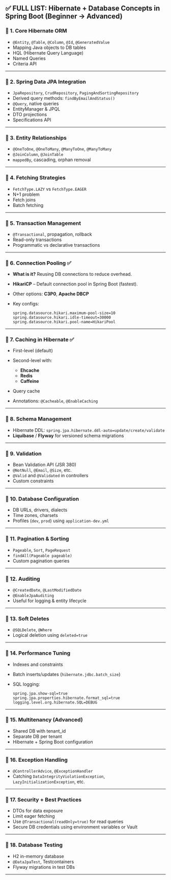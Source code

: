 ## ✅ FULL LIST: Hibernate + Database Concepts in Spring Boot (Beginner → Advanced)

### 🔹 1. **Core Hibernate ORM**

* `@Entity`, `@Table`, `@Column`, `@Id`, `@GeneratedValue`
* Mapping Java objects to DB tables
* HQL (Hibernate Query Language)
* Named Queries
* Criteria API

---

### 🔹 2. **Spring Data JPA Integration**

* `JpaRepository`, `CrudRepository`, `PagingAndSortingRepository`
* Derived query methods: `findByEmailAndStatus()`
* `@Query`, native queries
* EntityManager & JPQL
* DTO projections
* Specifications API

---

### 🔹 3. **Entity Relationships**

* `@OneToOne`, `@OneToMany`, `@ManyToOne`, `@ManyToMany`
* `@JoinColumn`, `@JoinTable`
* `mappedBy`, cascading, orphan removal

---

### 🔹 4. **Fetching Strategies**

* `FetchType.LAZY` vs `FetchType.EAGER`
* N+1 problem
* Fetch joins
* Batch fetching

---

### 🔹 5. **Transaction Management**

* `@Transactional`, propagation, rollback
* Read-only transactions
* Programmatic vs declarative transactions

---

### 🔹 6. **Connection Pooling** ✅

* **What is it?** Reusing DB connections to reduce overhead.
* **HikariCP** – Default connection pool in Spring Boot (fastest).
* Other options: **C3P0**, **Apache DBCP**
* Key configs:

  ```properties
  spring.datasource.hikari.maximum-pool-size=10
  spring.datasource.hikari.idle-timeout=30000
  spring.datasource.hikari.pool-name=HikariPool
  ```

---

### 🔹 7. **Caching in Hibernate** ✅

* First-level (default)
* Second-level with:

  * **Ehcache**
  * **Redis**
  * **Caffeine**
* Query cache
* Annotations: `@Cacheable`, `@EnableCaching`

---

### 🔹 8. **Schema Management**

* Hibernate DDL: `spring.jpa.hibernate.ddl-auto=update/create/validate`
* **Liquibase** / **Flyway** for versioned schema migrations

---

### 🔹 9. **Validation**

* Bean Validation API (JSR 380)
* `@NotNull`, `@Email`, `@Size`, etc.
* `@Valid` and `@Validated` in controllers
* Custom constraints

---

### 🔹 10. **Database Configuration**

* DB URLs, drivers, dialects
* Time zones, charsets
* Profiles (`dev`, `prod`) using `application-dev.yml`

---

### 🔹 11. **Pagination & Sorting**

* `Pageable`, `Sort`, `PageRequest`
* `findAll(Pageable pageable)`
* Custom pagination queries

---

### 🔹 12. **Auditing**

* `@CreatedDate`, `@LastModifiedDate`
* `@EnableJpaAuditing`
* Useful for logging & entity lifecycle

---

### 🔹 13. **Soft Deletes**

* `@SQLDelete`, `@Where`
* Logical deletion using `deleted=true`

---

### 🔹 14. **Performance Tuning**

* Indexes and constraints
* Batch inserts/updates (`hibernate.jdbc.batch_size`)
* SQL logging:

  ```properties
  spring.jpa.show-sql=true
  spring.jpa.properties.hibernate.format_sql=true
  logging.level.org.hibernate.SQL=DEBUG
  ```

---

### 🔹 15. **Multitenancy (Advanced)**

* Shared DB with tenant\_id
* Separate DB per tenant
* Hibernate + Spring Boot configuration

---

### 🔹 16. **Exception Handling**

* `@ControllerAdvice`, `@ExceptionHandler`
* Catching `DataIntegrityViolationException`, `LazyInitializationException`, etc.

---

### 🔹 17. **Security + Best Practices**

* DTOs for data exposure
* Limit eager fetching
* Use `@Transactional(readOnly=true)` for read queries
* Secure DB credentials using environment variables or Vault

---

### 🔹 18. **Database Testing**

* H2 in-memory database
* `@DataJpaTest`, Testcontainers
* Flyway migrations in test DBs

---
